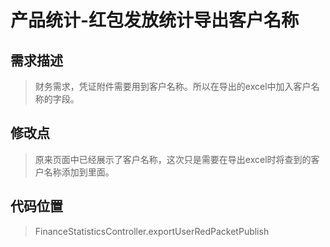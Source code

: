 # 产品统计-红包发放统计导出客户名称
## 需求描述
> 财务需求，凭证附件需要用到客户名称。所以在导出的excel中加入客户名称的字段。
## 修改点
> 原来页面中已经展示了客户名称，这次只是需要在导出excel时将查到的客户名称添加到里面。
## 代码位置
> FinanceStatisticsController.exportUserRedPacketPublish